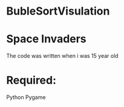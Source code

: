 # BubleSortVisulation

# Space Invaders
The code was written when i was 15 year old

# Required:
Python
Pygame
